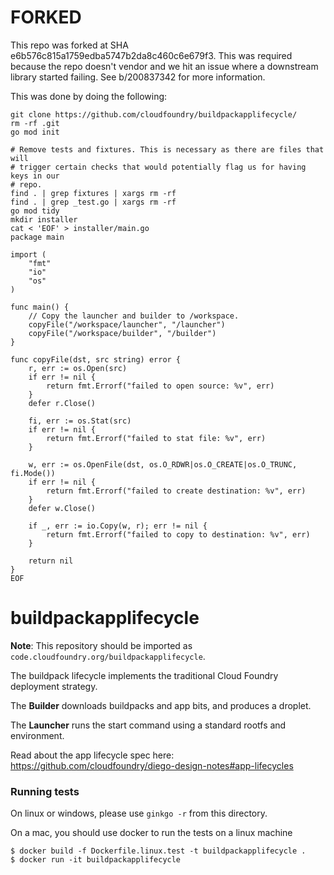 # FORKED

This repo was forked at SHA e6b576c815a1759edba5747b2da8c460c6e679f3.
This was required because the repo doesn't vendor and we hit an issue where a
downstream library started failing. See b/200837342 for more information.

This was done by doing the following:

```
git clone https://github.com/cloudfoundry/buildpackapplifecycle/
rm -rf .git
go mod init

# Remove tests and fixtures. This is necessary as there are files that will
# trigger certain checks that would potentially flag us for having keys in our
# repo.
find . | grep fixtures | xargs rm -rf
find . | grep _test.go | xargs rm -rf
go mod tidy
mkdir installer
cat < 'EOF' > installer/main.go
package main

import (
	"fmt"
	"io"
	"os"
)

func main() {
	// Copy the launcher and builder to /workspace.
	copyFile("/workspace/launcher", "/launcher")
	copyFile("/workspace/builder", "/builder")
}

func copyFile(dst, src string) error {
	r, err := os.Open(src)
	if err != nil {
		return fmt.Errorf("failed to open source: %v", err)
	}
	defer r.Close()

	fi, err := os.Stat(src)
	if err != nil {
		return fmt.Errorf("failed to stat file: %v", err)
	}

	w, err := os.OpenFile(dst, os.O_RDWR|os.O_CREATE|os.O_TRUNC, fi.Mode())
	if err != nil {
		return fmt.Errorf("failed to create destination: %v", err)
	}
	defer w.Close()

	if _, err := io.Copy(w, r); err != nil {
		return fmt.Errorf("failed to copy to destination: %v", err)
	}

	return nil
}
EOF
```

# buildpackapplifecycle

**Note**: This repository should be imported as `code.cloudfoundry.org/buildpackapplifecycle`.

The buildpack lifecycle implements the traditional Cloud Foundry deployment
strategy.

The **Builder** downloads buildpacks and app bits, and produces a droplet.

The **Launcher** runs the start command using a standard rootfs and
environment.

Read about the app lifecycle spec here: https://github.com/cloudfoundry/diego-design-notes#app-lifecycles

### Running tests

On linux or windows, please use `ginkgo -r` from this directory.

On a mac, you should use docker to run the tests on a linux machine

```
$ docker build -f Dockerfile.linux.test -t buildpackapplifecycle .
$ docker run -it buildpackapplifecycle
```
